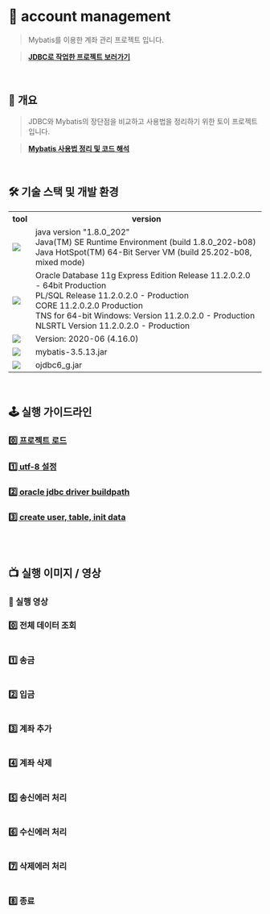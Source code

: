 # 📁 account management
> Mybatis를 이용한 계좌 관리 프로젝트 입니다.

> **[JDBC로 작업한 프로젝트 보러가기](https://github.com/hyeongsi/jdbc-account-management)**
<br/>

## 🎯 개요
> JDBC와 Mybatis의 장단점을 비교하고 사용법을 정리하기 위한 토이 프로젝트 입니다.

> **[Mybatis 사용법 정리 및 코드 해석]()**
<br/>

## 🛠 기술 스택 및 개발 환경
<table>
  <tr>
    <th>tool</td>
    <th>version</td>
  </tr>
  <tr>
    <td>
      <img src="https://img.shields.io/badge/java-007396?style=flat-square&logo=openjdk&logoColor=white"/>
    </td>
    <td>
      java version "1.8.0_202"<br/>
      Java(TM) SE Runtime Environment (build 1.8.0_202-b08)<br/>
      Java HotSpot(TM) 64-Bit Server VM (build 25.202-b08, mixed mode)
    </td>
  </tr>
  <tr>
    <td>
      <img src="https://img.shields.io/badge/oracle-F80000?style=flat-square&logo=oracle&logoColor=white"/>
    </td>
    <td>
      Oracle Database 11g Express Edition Release 11.2.0.2.0 - 64bit Production<br/>
      PL/SQL Release 11.2.0.2.0 - Production<br/>
      CORE    11.2.0.2.0      Production<br/>
      TNS for 64-bit Windows: Version 11.2.0.2.0 - Production<br/>
      NLSRTL Version 11.2.0.2.0 - Production
    </td>
  </tr>
  <tr>
    <td>
      <img src="https://img.shields.io/badge/eclipse-2C2255?style=flat-square&logo=eclipse&logoColor=white"/>
    </td>
    <td>
      Version: 2020-06 (4.16.0)
    </td>
  </tr>
  <tr>
    <td>
       <img src="https://img.shields.io/badge/mybatis library-007396?style=flat-square&logoColor=white"/>
    </td>
     <td>mybatis-3.5.13.jar</td>
  </tr>
  <tr>
    <td>
       <img src="https://img.shields.io/badge/oracle jdbc drvier-F80000?style=flat-square&logoColor=white"/>
    </td>
     <td>ojdbc6_g.jar</td>
  </tr>
</table>


<br/>

## 🕹 실행 가이드라인
### [0️⃣ 프로젝트 로드]()
### [1️⃣ utf-8 설정](https://github.com/hyeongsi/jdbc_account_management/issues/2#issue-1837712641)
### [2️⃣ oracle jdbc driver buildpath]()
### [3️⃣ create user, table, init data](https://github.com/hyeongsi/jdbc_account_management/issues/4#issue-1837732672)
<br/><br/>

## 📺 실행 이미지 / 영상

### 🎥 실행 영상

### 0️⃣ 전체 데이터 조회
<img src=" "/>

### 1️⃣ 송금
<img src=" "/>

### 2️⃣ 입금
<img src=" "/>

### 3️⃣ 계좌 추가
<img src=" "/>
 
### 4️⃣ 계좌 삭제
<img src=" "/>

### 5️⃣ 송신에러 처리
<img src=" "/>

### 6️⃣ 수신에러 처리
<img src=" "/>

### 7️⃣ 삭제에러 처리
<img src=" "/>

### 8️⃣ 종료
<img src=" "/>
